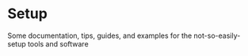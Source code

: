 # Setup

Some documentation, tips, guides, and examples for the not-so-easily-setup tools and software
